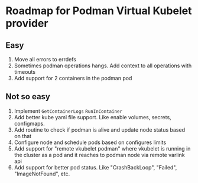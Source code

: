 # Roadmap for Podman Virtual Kubelet provider

## Easy

1. Move all errors to errdefs
2. Sometimes podman operations hangs. Add context to all operations with timeouts
3. Add support for 2 containers in the podman pod

## Not so easy

1. Implement `GetContainerLogs` `RunInContainer`
2. Add better kube yaml file support. Like enable volumes, secrets, configmaps.
3. Add routine to check if podman is alive and update node status based on that
4. Configure node and schedule pods based on configures limits
5. Add support for "remote vkubelet podman" where vkubelet is running in the cluster as a pod
and it reaches to podman node via remote varlink api
6. Add support for better pod status. Like "CrashBackLoop", "Failed", "ImageNotFound", etc.
